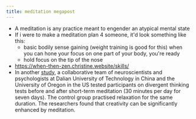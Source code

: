 ```yaml
---
title: meditation megapost
---
```


- A meditation is any practice meant to engender an atypical mental state
- If i were to make a meditation plan 4 someone, it'd look something like this:
  - basic bodily sense gaining (weight training is good for this)
when you can hone your focus on one part of your body, you're ready
  - hold focus on the tip of the nose
- https://when-then-zen.christine.website/skills/
- In another [study](https://behavioralandbrainfunctions.biomedcentral.com/articles/10.1186/1744-9081-10-9), a collaborative team of neuroscientists and psychologists at Dalian University of Technology in China and the University of Oregon in the US tested participants on divergent thinking tests before and after short-term meditation (30 minutes per day for seven days). The control group practised relaxation for the same duration. The researchers found that creativity can be significantly enhanced by meditation.
